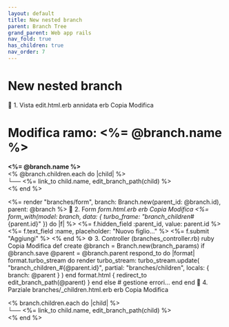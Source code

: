 ```yaml
---
layout: default
title: New nested branch
parent: Branch Tree
grand_parent: Web app rails
nav_fold: true
has_children: true
nav_order: 7
---
```


# New nested branch


🧱 1. Vista edit.html.erb annidata
erb
Copia
Modifica
<h1>Modifica ramo: <%= @branch.name %></h1>

<!-- Genitore (livello 0) -->
<div class="tree-node">
  <strong><%= @branch.name %></strong>
</div>

<!-- Turbo Frame per figli -->
<turbo-frame id="branch_children_<%= @branch.id %>">
  <div class="children">
    <% @branch.children.each do |child| %>
      <div class="child-node">
        └── <%= link_to child.name, edit_branch_path(child) %>
      </div>
    <% end %>
  </div>
</turbo-frame>

<!-- Form per aggiungere figlio -->
<%= render "branches/form", branch: Branch.new(parent_id: @branch.id), parent: @branch %>
🧾 2. Form _form.html.erb
erb
Copia
Modifica
<%= form_with(model: branch, data: { turbo_frame: "branch_children_#{parent.id}" }) do |f| %>
  <%= f.hidden_field :parent_id, value: parent.id %>
  <%= f.text_field :name, placeholder: "Nuovo figlio..." %>
  <%= f.submit "Aggiungi" %>
<% end %>
⚙️ 3. Controller (branches_controller.rb)
ruby
Copia
Modifica
def create
  @branch = Branch.new(branch_params)
  if @branch.save
    @parent = @branch.parent
    respond_to do |format|
      format.turbo_stream do
        render turbo_stream: turbo_stream.update(
          "branch_children_#{@parent.id}",
          partial: "branches/children", locals: { branch: @parent }
        )
      end
      format.html { redirect_to edit_branch_path(@parent) }
    end
  else
    # gestione errori...
  end
end
🧩 4. Parziale branches/_children.html.erb
erb
Copia
Modifica
<div class="children">
  <% branch.children.each do |child| %>
    <div class="child-node">
      └── <%= link_to child.name, edit_branch_path(child) %>
    </div>
  <% end %>
</div>
